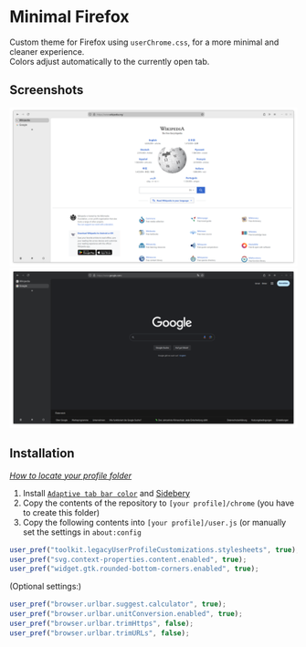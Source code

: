 # Minimal Firefox

Custom theme for Firefox using `userChrome.css`, for a more minimal and cleaner experience.  
Colors adjust automatically to the currently open tab.

 
## Screenshots

![Light](./light.png)
![Dark](./dark.png)


## Installation

_[How to locate your profile folder](https://support.mozilla.org/en-US/kb/profiles-where-firefox-stores-user-data#w_how-do-i-find-my-profile)_

1. Install [`Adaptive tab bar color`](https://addons.mozilla.org/en-US/firefox/addon/adaptive-tab-bar-colour/) and [Sidebery](https://addons.mozilla.org/de/firefox/addon/sidebery/)
2. Copy the contents of the repository to `[your profile]/chrome` (you have to create this folder)
3. Copy the following contents into `[your profile]/user.js` (or manually set the settings in `about:config` 

```js
user_pref("toolkit.legacyUserProfileCustomizations.stylesheets", true);
user_pref("svg.context-properties.content.enabled", true);
user_pref("widget.gtk.rounded-bottom-corners.enabled", true);
```

(Optional settings:)
```js
user_pref("browser.urlbar.suggest.calculator", true);
user_pref("browser.urlbar.unitConversion.enabled", true);
user_pref("browser.urlbar.trimHttps", false);
user_pref("browser.urlbar.trimURLs", false);
```
